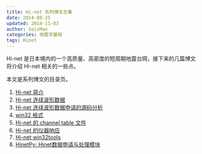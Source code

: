 ```yaml
---
title: Hi-net 系列博文合集
date: 2014-08-25
updated: 2014-11-03
author: SeisMan
categories: 地震学基础
tags: Hinet
---
```


Hi-net 是日本境内的一个高质量、高密度的短周期地震台网，接下来的几篇博文将介绍 Hi-net 相关的一些点。

本文是系列博文的目录页。

<!--more-->

1. [Hi-net 简介](/intorduction-to-hinet.html)
2. [Hi-net 连续波形数据](/hinet-continuous-waveform-data.html)
3. [Hi-net 连续波形数据申请的源码分析](/hinet-continuous-waveform-data-source-code.html)
4. [win32 格式](/hinet-win32-format.html)
5. [Hi-net 的 channel table 文件](/hinet-channel-table.html)
6. [Hi-net 的仪器响应](/hinet-instrumental-response.html)
7. [Hi-net win32tools](/hinet-win32tools.html)
8. [HinetPy: Hinet数据申请与处理模块](/hinetpy.html)
